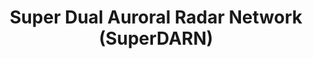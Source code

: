 ---
description: 'SuperDARN stands for Super Dual Auroral Radar Network. The network consists
  of more than 30 low-power HF radars that look into Earth''s upper atmosphere beginning
  at mid-latitudes and extending into the polar regions. The radars operate continuously
  and observe the motion of charged particles (plasma) in the ionosphere and other
  effects that provide scientists with information on Earth''s space environment.
  The knowledge gained from this work provides insight into space weather hazards
  including radiation exposure for high-altitude travelers and disruptions to communication
  networks, navigation systems (GPS), and electrical power grids.


  The SuperDARN Research Group at Virginia Tech (VT) collaborates with an international
  community of scientists and engineers to operate radars and share data. The VT Group
  operates five radars. For a summary of the radars and their affiliations, visit
  the Radar Maps/Tables/Links web page. '
programmatic_access: No programmatic access
record_last_updated: Fri, 11 Feb 2022 14:05:07 GMT
shortname: superdarn
title: Super Dual Auroral Radar Network (SuperDARN)
uuid: 08d4c604-fb54-450d-87a2-ca1229cbc37a
website_link: http://vt.superdarn.org/tiki-index.php
---
